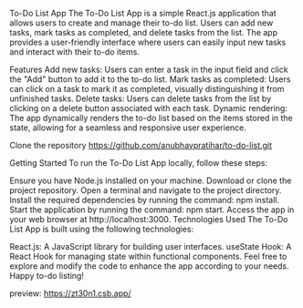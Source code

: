 To-Do List App
The To-Do List App is a simple React.js application that allows users to create and manage their to-do list. Users can add new tasks, mark tasks as completed, and delete tasks from the list. The app provides a user-friendly interface where users can easily input new tasks and interact with their to-do items.

Features
Add new tasks: Users can enter a task in the input field and click the "Add" button to add it to the to-do list.
Mark tasks as completed: Users can click on a task to mark it as completed, visually distinguishing it from unfinished tasks.
Delete tasks: Users can delete tasks from the list by clicking on a delete button associated with each task.
Dynamic rendering: The app dynamically renders the to-do list based on the items stored in the state, allowing for a seamless and responsive user experience.

Clone the repository <https://github.com/anubhavpratihar/to-do-list.git>

Getting Started
To run the To-Do List App locally, follow these steps:

Ensure you have Node.js installed on your machine.
Download or clone the project repository.
Open a terminal and navigate to the project directory.
Install the required dependencies by running the command: npm install.
Start the application by running the command: npm start.
Access the app in your web browser at http://localhost:3000.
Technologies Used
The To-Do List App is built using the following technologies:

React.js: A JavaScript library for building user interfaces.
useState Hook: A React Hook for managing state within functional components.
Feel free to explore and modify the code to enhance the app according to your needs. Happy to-do listing!

preview: <https://zt30n1.csb.app/>
